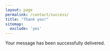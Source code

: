 ```yaml
---
layout: page
permalink: /contact/success/
title: "Thank you!"
sitemap:
  exclude: 'yes'
---
```

<p class="notice-success">
	Your message has been successfully delivered.
</p>